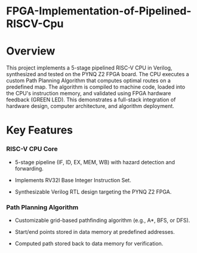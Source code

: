 # FPGA-Implementation-of-Pipelined-RISCV-Cpu

# Overview
This project implements a 5-stage pipelined RISC-V CPU in Verilog, synthesized and tested on the PYNQ Z2 FPGA board. The CPU executes a custom Path Planning Algorithm that computes optimal routes on a predefined map. The algorithm is compiled to machine code, loaded into the CPU's instruction memory, and validated using FPGA hardware feedback (GREEN LED). This demonstrates a full-stack integration of hardware design, computer architecture, and algorithm deployment.

# Key Features
### RISC-V CPU Core

- 5-stage pipeline (IF, ID, EX, MEM, WB) with hazard detection and forwarding.

- Implements RV32I Base Integer Instruction Set.

- Synthesizable Verilog RTL design targeting the PYNQ Z2 FPGA.

### Path Planning Algorithm

- Customizable grid-based pathfinding algorithm (e.g., A*, BFS, or DFS).

- Start/end points stored in data memory at predefined addresses.

- Computed path stored back to data memory for verification.
